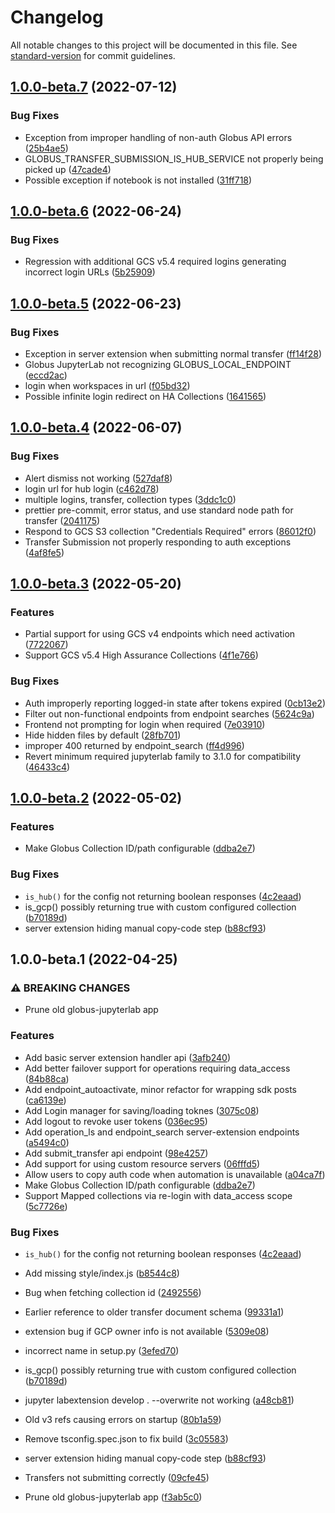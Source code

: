 # Changelog

All notable changes to this project will be documented in this file. See [standard-version](https://github.com/conventional-changelog/standard-version) for commit guidelines.

## [1.0.0-beta.7](https://github.com/globus/globus-jupyterlab/compare/v1.0.0b6...v1.0.0b7) (2022-07-12)

### Bug Fixes

- Exception from improper handling of non-auth Globus API errors ([25b4ae5](https://github.com/globus/globus-jupyterlab/commit/25b4ae5a12879a3b73352cd2859a34e4bbe0e6da))
- GLOBUS_TRANSFER_SUBMISSION_IS_HUB_SERVICE not properly being picked up ([47cade4](https://github.com/globus/globus-jupyterlab/commit/47cade49751d70558f3cd8e31595eb67ff7940bc))
- Possible exception if notebook is not installed ([31ff718](https://github.com/globus/globus-jupyterlab/commit/31ff718d91a4242b0d3a3a79dc59a3c4be03a49d))

## [1.0.0-beta.6](https://github.com/globus/globus-jupyterlab/compare/v1.0.0b5...v1.0.0b6) (2022-06-24)

### Bug Fixes

* Regression with additional GCS v5.4 required logins generating incorrect login URLs ([5b25909](https://github.com/globus/globus-jupyterlab/commit/5b259095eaabb074bca7bf16d3d7cce35fe57949))

## [1.0.0-beta.5](https://github.com/globus/globus-jupyterlab/compare/v1.0.0b4...v1.0.0b5) (2022-06-23)


### Bug Fixes

* Exception in server extension when submitting normal transfer ([ff14f28](https://github.com/globus/globus-jupyterlab/commit/ff14f28999ae66bec22ab117e801f07517515f8e))
* Globus JupyterLab not recognizing GLOBUS_LOCAL_ENDPOINT ([eccd2ac](https://github.com/globus/globus-jupyterlab/commit/eccd2ace87ef1b42f052de6a65a1888b61d8f06a))
* login when workspaces in url ([f05bd32](https://github.com/globus/globus-jupyterlab/commit/f05bd327ee657c262023260f8c509c53c6986bb3))
* Possible infinite login redirect on HA Collections ([1641565](https://github.com/globus/globus-jupyterlab/commit/16415656745d7a6e54a1dc18b854140f6a6262a9))

## [1.0.0-beta.4](https://github.com/globus/globus-jupyterlab/compare/v1.0.0b3...v1.0.0b4) (2022-06-07)


### Bug Fixes

* Alert dismiss not working ([527daf8](https://github.com/globus/globus-jupyterlab/commit/527daf8b941ea90e1965cf444ffc57a0d41ddf0c))
* login url for hub login ([c462d78](https://github.com/globus/globus-jupyterlab/commit/c462d78277663a0da9e06957e958692eedc2dd99))
* multiple logins, transfer, collection types ([3ddc1c0](https://github.com/globus/globus-jupyterlab/commit/3ddc1c049ca8cc2e915877bd01f3132a19b3bb96))
* prettier pre-commit, error status, and use standard node path for transfer ([2041175](https://github.com/globus/globus-jupyterlab/commit/20411754908e08659296fa28e6a1cdce932bf65f))
* Respond to GCS S3 collection "Credentials Required" errors ([86012f0](https://github.com/globus/globus-jupyterlab/commit/86012f06c036138ed1ff3d70f0b6d6302e8d57b4))
* Transfer Submission not properly responding to auth exceptions ([4af8fe5](https://github.com/globus/globus-jupyterlab/commit/4af8fe5011e74f42ab254a802e658f004c9e3c4f))

## [1.0.0-beta.3](https://github.com/globus/globus-jupyterlab/compare/v1.0.0b2...v1.0.0b3) (2022-05-20)


### Features

* Partial support for using GCS v4 endpoints which need activation ([7722067](https://github.com/globus/globus-jupyterlab/commit/77220677e7a6f169f6df7ae40618f23df01aeb5f))
* Support GCS v5.4 High Assurance Collections ([4f1e766](https://github.com/globus/globus-jupyterlab/commit/4f1e766f1051bdb00b66c8d9f13bb59f7086d2cf))


### Bug Fixes

* Auth improperly reporting logged-in state after tokens expired ([0cb13e2](https://github.com/globus/globus-jupyterlab/commit/0cb13e25cc2b28f18c7a493affacf06d8e245aaa))
* Filter out non-functional endpoints from endpoint searches ([5624c9a](https://github.com/globus/globus-jupyterlab/commit/5624c9a0f7db4af65f1184fe146fc4cbbecce5e3))
* Frontend not prompting for login when required ([7e03910](https://github.com/globus/globus-jupyterlab/commit/7e039100c55b08d1a774843883d4f1d87c72b58c))
* Hide hidden files by default ([28fb701](https://github.com/globus/globus-jupyterlab/commit/28fb7017b768c7d121df46ffde4749d9cd866e1c))
* improper 400 returned by endpoint_search ([ff4d996](https://github.com/globus/globus-jupyterlab/commit/ff4d99666ae9fd9703018a2edcfb1388019930f9))
* Revert minimum required jupyterlab family to 3.1.0 for compatibility ([46433c4](https://github.com/globus/globus-jupyterlab/commit/46433c4481e90b55a3f3a3b10f48a31eabbfda06))

## [1.0.0-beta.2](https://github.com/globus/globus-jupyterlab/compare/v1.0.0b1...v1.0.0b2) (2022-05-02)


### Features

* Make Globus Collection ID/path configurable ([ddba2e7](https://github.com/globus/globus-jupyterlab/commit/ddba2e779f2069331bb0441cbf1669af175b379b))


### Bug Fixes

* `is_hub()` for the config not returning boolean responses ([4c2eaad](https://github.com/globus/globus-jupyterlab/commit/4c2eaad7194fa9becd17bae0ba80326c52397e3b))
* is_gcp() possibly returning true with custom configured collection ([b70189d](https://github.com/globus/globus-jupyterlab/commit/b70189d466582ac090f021fbbe56317cb99eb647))
* server extension hiding manual copy-code step ([b88cf93](https://github.com/globus/globus-jupyterlab/commit/b88cf937bed18ccf006f65773a015d6defa94e8a))

## 1.0.0-beta.1 (2022-04-25)

### ⚠ BREAKING CHANGES

* Prune old globus-jupyterlab app

### Features

* Add basic server extension handler api ([3afb240](https://github.com/globus/globus-jupyterlab/commit/3afb24046a7c61efc1f00fd168159403958e36fc))
* Add better failover support for operations requiring data_access ([84b88ca](https://github.com/globus/globus-jupyterlab/commit/84b88ca78a8be2b035f7e52a83143f376c8c3fcb))
* Add endpoint_autoactivate, minor refactor for wrapping sdk posts ([ca6139e](https://github.com/globus/globus-jupyterlab/commit/ca6139e74a5b00693bf39c540146eca8416e94e1))
* Add Login manager for saving/loading toknes ([3075c08](https://github.com/globus/globus-jupyterlab/commit/3075c0815779b7f814425fc3e51aa35e715b0eab))
* Add logout to revoke user tokens ([036ec95](https://github.com/globus/globus-jupyterlab/commit/036ec951ab59eb7240f3e526d921ee0f8fd2c716))
* Add operation_ls and endpoint_search server-extension endpoints ([a5494c0](https://github.com/globus/globus-jupyterlab/commit/a5494c0d9cfbadaa902c199b39e7813a141eb66b))
* Add submit_transfer api endpoint ([98e4257](https://github.com/globus/globus-jupyterlab/commit/98e42573605d61cded1b76e2e63c1e249526cdb3))
* Add support for using custom resource servers ([06fffd5](https://github.com/globus/globus-jupyterlab/commit/06fffd50f057f8db1a7054af6ce2415c389d0248))
* Allow users to copy auth code when automation is unavailable ([a04ca7f](https://github.com/globus/globus-jupyterlab/commit/a04ca7fc9fd0c374a4ba7a947bb92f28454f7bcc))
* Make Globus Collection ID/path configurable ([ddba2e7](https://github.com/globus/globus-jupyterlab/commit/ddba2e779f2069331bb0441cbf1669af175b379b))
* Support Mapped collections via re-login with data_access scope ([5c7726e](https://github.com/globus/globus-jupyterlab/commit/5c7726e4b63d0cea840788b94d75fb55ad4528ef))


### Bug Fixes

* `is_hub()` for the config not returning boolean responses ([4c2eaad](https://github.com/globus/globus-jupyterlab/commit/4c2eaad7194fa9becd17bae0ba80326c52397e3b))
* Add missing style/index.js ([b8544c8](https://github.com/globus/globus-jupyterlab/commit/b8544c8d5ffbfce6daef882f8c3891f7af708b09))
* Bug when fetching collection id ([2492556](https://github.com/globus/globus-jupyterlab/commit/2492556ba1cbd9fa9ef6d02f85343286a0401959))
* Earlier reference to older transfer document schema ([99331a1](https://github.com/globus/globus-jupyterlab/commit/99331a1d4c9798a88cd3015261ef50da38e3a7dd))
* extension bug if GCP owner info is not available ([5309e08](https://github.com/globus/globus-jupyterlab/commit/5309e088660e8379d3ad97e7d80834c2cbe38349))
* incorrect name in setup.py ([3efed70](https://github.com/globus/globus-jupyterlab/commit/3efed709e4f87e21a5d498f90e870beb0e94dd15))
* is_gcp() possibly returning true with custom configured collection ([b70189d](https://github.com/globus/globus-jupyterlab/commit/b70189d466582ac090f021fbbe56317cb99eb647))
* jupyter labextension develop . --overwrite not working ([a48cb81](https://github.com/globus/globus-jupyterlab/commit/a48cb81ee47a9e692d0521497d8372587119158b))
* Old v3 refs causing errors on startup ([80b1a59](https://github.com/globus/globus-jupyterlab/commit/80b1a590133608c5adfd23f2b4f0c58a3d6b68f9))
* Remove tsconfig.spec.json to fix build ([3c05583](https://github.com/globus/globus-jupyterlab/commit/3c0558368a350ae899794c2d9e11acbb09d75d86))
* server extension hiding manual copy-code step ([b88cf93](https://github.com/globus/globus-jupyterlab/commit/b88cf937bed18ccf006f65773a015d6defa94e8a))
* Transfers not submitting correctly ([09cfe45](https://github.com/globus/globus-jupyterlab/commit/09cfe45e166614bb871590fe94eb71d4749b5296))


* Prune old globus-jupyterlab app ([f3ab5c0](https://github.com/globus/globus-jupyterlab/commit/f3ab5c0e266ce506c64c07f55256627a87b47059))
